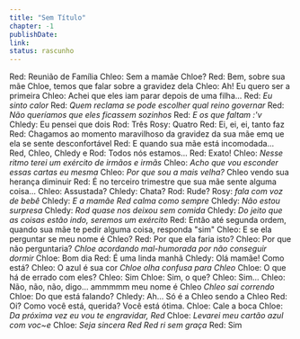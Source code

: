 ```yaml
---
title: "Sem Título"
chapter: -1
publishDate: 
link: 
status: rascunho
---
```


Red: Reunião de Família
Chleo: Sem a mamãe Chloe?
Red: Bem, sobre sua mãe Chloe, temos que falar sobre a gravidez dela
Chleo: Ah! Eu quero ser a primeira
Chleo: Achei que eles iam parar depois de uma filha...
Red: *Eu sinto calor*
Red: *Quem reclama se pode escolher qual reino governar*
Red: *Não queríamos que eles ficassem sozinhos*
Red: *E os que faltam :'v*
Chledy: Eu pensei que dois
Rod: Três
Rosy: Quatro
Red: Ei, ei, ei, tanto faz
Red: Chagamos ao momento maravilhoso da gravidez da sua mãe emq ue ela se sente desconfortável
Red: E quando sua mãe está incomodada...
Red, Chleo, Chledy e Rod: Todos nós estamos...
Red: Exato!
Chleo: *Nesse ritmo terei um exército de irmãos e irmãs*
Chleo: *Acho que vou esconder essas cartas eu mesma*
Chleo: *Por que sou a mais velha?*
Chleo vendo sua herança diminuir
Red: É no terceiro trimestre que sua mãe sente alguma coisa...
Chleo: Assustada?
Chledy: Chata?
Rod: Rude?
Rosy: *fala com voz de bebê*
Chledy: *E a mamãe Red calma como sempre*
Chledy: *Não estou surpresa*
Chledy: *Rod quase nos deixou sem comida*
Chledy: *Do jeito que as coisas estão indo, seremos um exército*
Red: Então até segunda ordem, quando sua mãe te pedir alguma coisa, responda "sim"
Chleo: E se ela perguntar se meu nome é Chleo?
Red: Por que ela faria isto?
Chleo: Por que não perguntaria?
*Chloe acordando mal-humorada por não conseguir dormir*
Chloe: Bom dia
Red: É uma linda manhã
Chledy: Olá mamãe! Como está?
Chleo: O azul é sua cor
*Chloe olha confusa para Chleo*
Chloe: O que há de errado com eles?
Chleo: Sim
Chloe: Sim, o que?
Chleo: Sim...
Chleo: Não, não, não, digo... ammmmm meu nome é Chleo
*Chleo sai correndo*
Chloe: Do que está falando?
Chledy: Ah... Só é a Chleo sendo a Chleo
Red: Oi? Como você está, querida? Você está ótima.
Chloe: Cale a boca
Chloe: *Da próxima vez eu vou te engravidar, Red*
Chloe: *Levarei meu cartão azul com voc~e*
Chloe: *Seja sincera Red*
*Red ri sem graça*
Red: Sim
